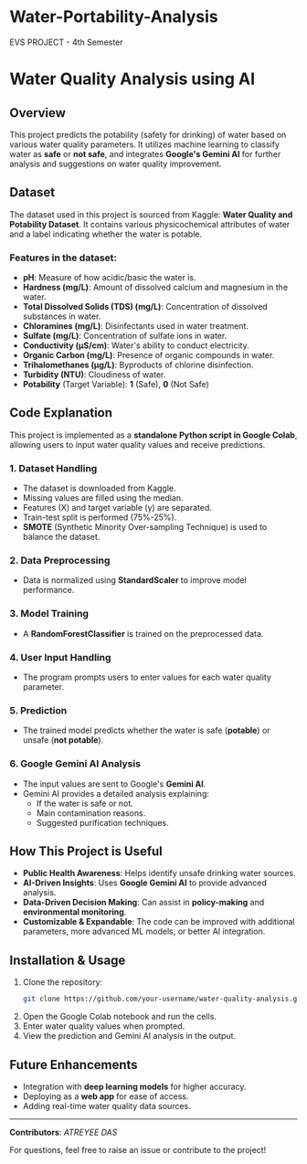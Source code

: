 # Water-Portability-Analysis
EVS PROJECT - 4th Semester
# Water Quality Analysis using AI

## Overview
This project predicts the potability (safety for drinking) of water based on various water quality parameters. It utilizes machine learning to classify water as **safe** or **not safe**, and integrates **Google's Gemini AI** for further analysis and suggestions on water quality improvement.

## Dataset
The dataset used in this project is sourced from Kaggle: **Water Quality and Potability Dataset**. It contains various physicochemical attributes of water and a label indicating whether the water is potable.

### Features in the dataset:
- **pH**: Measure of how acidic/basic the water is.
- **Hardness (mg/L)**: Amount of dissolved calcium and magnesium in the water.
- **Total Dissolved Solids (TDS) (mg/L)**: Concentration of dissolved substances in water.
- **Chloramines (mg/L)**: Disinfectants used in water treatment.
- **Sulfate (mg/L)**: Concentration of sulfate ions in water.
- **Conductivity (µS/cm)**: Water's ability to conduct electricity.
- **Organic Carbon (mg/L)**: Presence of organic compounds in water.
- **Trihalomethanes (µg/L)**: Byproducts of chlorine disinfection.
- **Turbidity (NTU)**: Cloudiness of water.
- **Potability** (Target Variable): **1** (Safe), **0** (Not Safe)

## Code Explanation
This project is implemented as a **standalone Python script in Google Colab**, allowing users to input water quality values and receive predictions.

### 1. **Dataset Handling**
- The dataset is downloaded from Kaggle.
- Missing values are filled using the median.
- Features (X) and target variable (y) are separated.
- Train-test split is performed (75%-25%).
- **SMOTE** (Synthetic Minority Over-sampling Technique) is used to balance the dataset.

### 2. **Data Preprocessing**
- Data is normalized using **StandardScaler** to improve model performance.

### 3. **Model Training**
- A **RandomForestClassifier** is trained on the preprocessed data.

### 4. **User Input Handling**
- The program prompts users to enter values for each water quality parameter.

### 5. **Prediction**
- The trained model predicts whether the water is safe (**potable**) or unsafe (**not potable**).

### 6. **Google Gemini AI Analysis**
- The input values are sent to Google's **Gemini AI**.
- Gemini AI provides a detailed analysis explaining:
  - If the water is safe or not.
  - Main contamination reasons.
  - Suggested purification techniques.

## How This Project is Useful
- **Public Health Awareness**: Helps identify unsafe drinking water sources.
- **AI-Driven Insights**: Uses **Google Gemini AI** to provide advanced analysis.
- **Data-Driven Decision Making**: Can assist in **policy-making** and **environmental monitoring**.
- **Customizable & Expandable**: The code can be improved with additional parameters, more advanced ML models, or better AI integration.

## Installation & Usage
1. Clone the repository:
   ```bash
   git clone https://github.com/your-username/water-quality-analysis.git
   ```
2. Open the Google Colab notebook and run the cells.
3. Enter water quality values when prompted.
4. View the prediction and Gemini AI analysis in the output.

## Future Enhancements
- Integration with **deep learning models** for higher accuracy.
- Deploying as a **web app** for ease of access.
- Adding real-time water quality data sources.

---
**Contributors**: *ATREYEE DAS*

For questions, feel free to raise an issue or contribute to the project!

